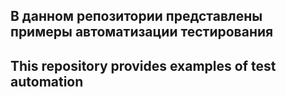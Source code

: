 ## В данном репозитории представлены примеры автоматизации тестирования
## This repository provides examples of test automation
